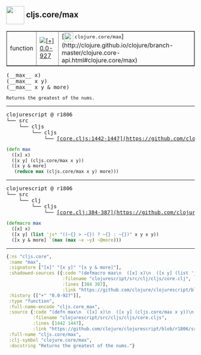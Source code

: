 ## <img width="48px" valign="middle" src="http://i.imgur.com/Hi20huC.png"> cljs.core/max

 <table border="1">
<tr>
<td>function</td>
<td><a href="https://github.com/cljsinfo/api-refs/tree/0.0-927"><img valign="middle" alt="[+] 0.0-927" src="https://img.shields.io/badge/+-0.0--927-lightgrey.svg"></a> </td>
<td>
[<img height="24px" valign="middle" src="http://i.imgur.com/1GjPKvB.png"> <samp>clojure.core/max</samp>](http://clojure.github.io/clojure/branch-master/clojure.core-api.html#clojure.core/max)
</td>
</tr>
</table>

 <samp>
(__max__ x)<br>
(__max__ x y)<br>
(__max__ x y & more)<br>
</samp>

```
Returns the greatest of the nums.
```

---

 <pre>
clojurescript @ r1806
└── src
    └── cljs
        └── cljs
            └── <ins>[core.cljs:1442-1447](https://github.com/clojure/clojurescript/blob/r1806/src/cljs/cljs/core.cljs#L1442-L1447)</ins>
</pre>

```clj
(defn max
  ([x] x)
  ([x y] (cljs.core/max x y))
  ([x y & more]
   (reduce max (cljs.core/max x y) more)))
```


---

 <pre>
clojurescript @ r1806
└── src
    └── clj
        └── cljs
            └── <ins>[core.clj:384-387](https://github.com/clojure/clojurescript/blob/r1806/src/clj/cljs/core.clj#L384-L387)</ins>
</pre>

```clj
(defmacro max
  ([x] x)
  ([x y] (list 'js* "((~{} > ~{}) ? ~{} : ~{})" x y x y))
  ([x y & more] `(max (max ~x ~y) ~@more)))
```

---

```clj
{:ns "cljs.core",
 :name "max",
 :signature ["[x]" "[x y]" "[x y & more]"],
 :shadowed-sources ({:code "(defmacro max\n  ([x] x)\n  ([x y] (list 'js* \"((~{} > ~{}) ? ~{} : ~{})\" x y x y))\n  ([x y & more] `(max (max ~x ~y) ~@more)))",
                     :filename "clojurescript/src/clj/cljs/core.clj",
                     :lines [384 387],
                     :link "https://github.com/clojure/clojurescript/blob/r1806/src/clj/cljs/core.clj#L384-L387"}),
 :history [["+" "0.0-927"]],
 :type "function",
 :full-name-encode "cljs.core_max",
 :source {:code "(defn max\n  ([x] x)\n  ([x y] (cljs.core/max x y))\n  ([x y & more]\n   (reduce max (cljs.core/max x y) more)))",
          :filename "clojurescript/src/cljs/cljs/core.cljs",
          :lines [1442 1447],
          :link "https://github.com/clojure/clojurescript/blob/r1806/src/cljs/cljs/core.cljs#L1442-L1447"},
 :full-name "cljs.core/max",
 :clj-symbol "clojure.core/max",
 :docstring "Returns the greatest of the nums."}

```
